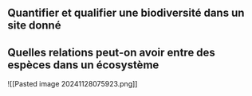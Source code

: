 ## Quantifier et qualifier une biodiversité dans un site donné
## Quelles relations peut-on avoir entre des espèces dans un écosystème

![[Pasted image 20241128075923.png]]